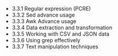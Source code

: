 

- 3.3.1 Regular expression (PCRE)
- 3.3.2 Sed advance usage
- 3.3.3 Awk Advance usage
- 3.3.4 Data extraction and transformation
- 3.3.5 Working with CSV and JSON data
- 3.3.6 Using grep effectively
- 3.3.7 Text manipulation techniques